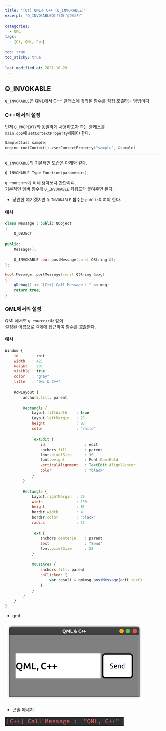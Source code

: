 ```yaml
---
title: "[Qt] QML과 C++ (Q_INVOKABLE)"
excerpt: "Q_INVOKABLE에 대해 알아보자"

categories:
  - QML
tags:
  - [Qt, QML, Cpp]

toc: true
toc_sticky: true

last_modified_at: 2021-10-29
---
```


## Q_INVOKABLE

`Q_INVOKABLE`은
QML에서 C++ 클래스에 정의된 함수를 직접 호출하는 방법이다.

### C++에서의 설정

먼저 `Q_PROPERTY`와 동일하게 사용하고자 하는 클래스를   
`main.cpp`에 `setContextProperty`해줘야 한다.

```cpp
SampleClass sample;
engine.rootContext()->setContextProperty("sample", &sample)
```

___

`Q_INVOKABLE`의 기본적인 모습은 아래와 같다.

```cpp
Q_INVOKABLE Type Function(parameters);
```

`Q_PROPERTY`에 비해 생각보다 간단하다.   
기본적인 멤버 함수에 `Q_INVOKABLE` 키워드만 붙여주면 된다.

* 당연한 얘기겠지만 `Q_INVOKABLE` 함수는 `public`이여야 한다.

#### 예시

```cpp
class Message : public QObject
{
    Q_OBJECT

public:
    Message();

    Q_INVOKABLE bool postMessage(const QString &);
};
```

```cpp
bool Message::postMessage(const QString &msg)
{
    qDebug() << "[C++] Call Message : " << msg;
    return true;
}
```

### QML에서의 설정

QML에서도 `Q_PROPERTY`와 같이   
설정된 이름으로 객체에 접근하여 함수를 호출한다.

#### 예시

```qml
Window {
    id      : root
    width   : 420
    height  : 200
    visible : true
    color   : "gray"
    title   : "QML & C++"

    RowLayout {
        anchors.fill: parent

        Rectangle {
            Layout.fillWidth    : true
            Layout.leftMargin   : 20
            height              : 80
            color               : "white"

            TextEdit {
                id                  : edit
                anchors.fill        : parent
                font.pixelSize      : 30
                font.weight         : Font.DemiBold
                verticalAlignment   : TextEdit.AlignVCenter
                color               : "black"
            }
        }

        Rectangle {
            Layout.rightMargin  : 20
            width               : 100
            height              : 80
            border.width        : 4
            border.color        : "black"
            radius              : 10

            Text {
                anchors.centerIn    : parent
                text                : "Send"
                font.pixelSize      : 22
            }

            MouseArea {
                anchors.fill: parent
                onClicked: {
                    var result = qmlmsg.postMessage(edit.text)
                }
            }
        }
    }
}
```

* qml 

![image](/images/qml-image/q_invokable_result1.png)

* 콘솔 메세지

![image](/images/qml-image/q_invokable_result2.png)